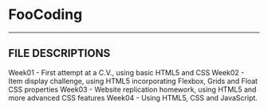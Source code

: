 # FooCoding
----------
FILE DESCRIPTIONS
----------
Week01 - First attempt at a C.V., using basic HTML5 and CSS
Week02 - Item display challenge, using HTML5 incorporating Flexbox, Grids and Float CSS properties
Week03 - Website replication homework, using HTML5 and more advanced CSS features
Week04 - Using HTML5, CSS and JavaScript.
